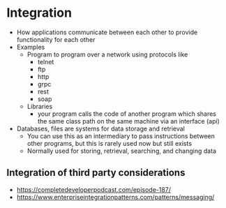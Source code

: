 # Integration

- How applications communicate between each other to provide functionality for each other
- Examples
  - Program to program over a network using protocols like
    - telnet
    - ftp
    - http
    - grpc
    - rest
    - soap
  - Libraries
    - your program calls the code of another program which shares the same class path on the same machine via an interface (api)
- Databases, files are systems for data storage and retrieval
  - You can use this as an intermediary to pass instructions between other programs, but this is rarely used now but still exists
  - Normally used for storing, retrieval, searching, and changing data

## Integration of third party considerations

- https://completedeveloperpodcast.com/episode-187/
- https://www.enterpriseintegrationpatterns.com/patterns/messaging/
